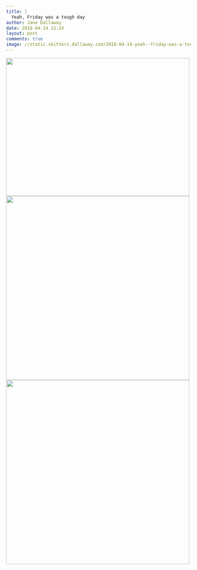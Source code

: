 ```yaml
---
title: |
  Yeah, Friday was a tough day
author: Jane Dallaway
date: 2018-04-14 12:24
layout: post
comments: true
image: //static.skitters.dallaway.com/2018-04-14-yeah--friday-was-a-tough-day-thumb-1-IMG-3212.JPG
---
```


<div>
        <a href="//static.skitters.dallaway.com/2018-04-14-yeah--friday-was-a-tough-day-fullsize-1-IMG-3212.JPG">
          <img src="//static.skitters.dallaway.com/2018-04-14-yeah--friday-was-a-tough-day-thumb-1-IMG-3212.JPG" width="500" height="375"/>
        </a>
      </div><div>
        <a href="//static.skitters.dallaway.com/2018-04-14-yeah--friday-was-a-tough-day-fullsize-2-IMG-3214.JPG">
          <img src="//static.skitters.dallaway.com/2018-04-14-yeah--friday-was-a-tough-day-thumb-2-IMG-3214.JPG" width="500" height="500"/>
        </a>
      </div><div>
        <a href="//static.skitters.dallaway.com/2018-04-14-yeah--friday-was-a-tough-day-fullsize-3-IMG-3215.jpg">
          <img src="//static.skitters.dallaway.com/2018-04-14-yeah--friday-was-a-tough-day-thumb-3-IMG-3215.jpg" width="500" height="500"/>
        </a>
      </div>


   
      